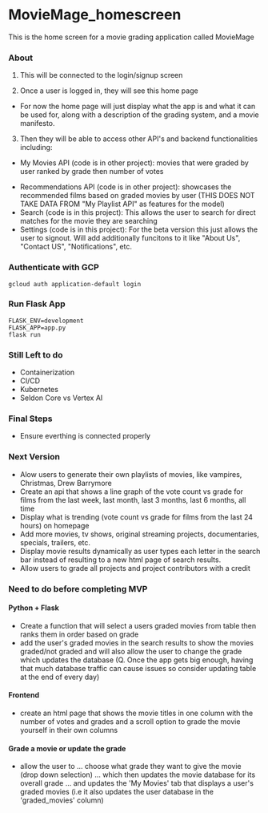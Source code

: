 # MovieMage_homescreen
This is the home screen for a movie grading application called MovieMage

### About
1. This will be connected to the login/signup screen

2. Once a user is logged in, they will see this home page
- For now the home page will just display what the app is and what it can be used for, along with a description of the grading system, and a movie manifesto. 

3. Then they will be able to access other API's and backend functionalities including:
- My Movies API (code is in other project): movies that were graded by user ranked by grade then number of votes
<!-- - My Mage API (code is in other project): a user can create lists of movies pertaining to anything they want. (e.g. Vampire movies, Christmas Movies, Marvel Movies, Watch Later, etc.) -->
- Recommendations API (code is in other project): showcases the recommended films based on graded movies by user (THIS DOES NOT TAKE DATA FROM "My Playlist API" as features for the model)
- Search (code is in this project): This allows the user to search for direct matches for the movie they are searching
- Settings (code is in this project): For the beta version this just allows the user to signout. Will add additionally funcitons to it like "About Us", "Contact US", "Notifications", etc.


### Authenticate with GCP
```gcloud auth application-default login```


### Run Flask App
```
FLASK_ENV=development
FLASK_APP=app.py
flask run
```


### Still Left to do
- Containerization
- CI/CD 
- Kubernetes
- Seldon Core vs Vertex AI

### Final Steps
- Ensure everthing is connected properly

### Next Version
- Alow users to generate their own playlists of movies, like vampires, Christmas, Drew Barrymore
- Create an api that shows a line graph of the vote count vs grade for films from the last week, last month, last 3 months, last 6 months, all time 
- Display what is trending (vote count vs grade for films from the last 24 hours) on homepage
- Add more movies, tv shows, original streaming projects, documentaries, specials, trailers, etc. 
- Display movie results dynamically as user types each letter in the search bar instead of resulting to a new html page of search results.
- Allow users to grade all projects and project contributors with a credit


### Need to do before completing MVP

#### Python + Flask
- Create a function that will select a users graded movies from table then ranks them in order based on grade
- add the user's graded movies in the search results to show the movies graded/not graded and will also allow the user to change the grade which updates the database (Q. Once the app gets big enough, having that much database traffic can cause issues so consider updating table at the end of every day)

#### Frontend
- create an html page that shows the movie titles in one column with the number of votes and grades and a scroll option to grade the movie yourself in their own columns

#### Grade a movie or update the grade
- allow the user to 
... choose what grade they want to give the movie (drop down selection) 
... which then updates the movie database for its overall grade
... and updates the 'My Movies' tab that displays a user's graded movies (i.e it also updates the user database in the 'graded_movies' column)
